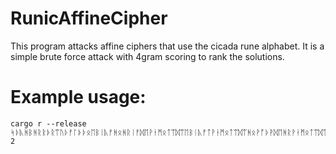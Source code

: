 # RunicAffineCipher
This program attacks affine ciphers that use the cicada rune alphabet.
It is a simple brute force attack with 4gram scoring to rank the solutions.

# Example usage:
```
cargo r --release ᛋᚦᚣᚻᛒᚻᚱᚱᚦᚱᛠᚢᚦᚠᛚᚦᚦᛟᛖᛒᛁᚣᚠᚻᛟᚻᚱᛁᚠᛞᛖᚹᛂᛗᛟᛏᛠᛞᛠᛖᛒᛁᚣᚠᛏᚹᛂᛗᛟᛏᛠᛞᛠᚻᛟᚹᚩᚦᚹᛞᛖᚻᚱᚹᛂᛗᛟᛏᛠᛞᛠᚻᛒᚦᛉᚦᛒᛁᛠᚠᛒᛞᛖᚳᚩᚦᚹᛞᛖᛞᛟᚦᛞᛠᛈᚻᛒᛈᛒᛏᚩᚻᛟᚦᛡᚻᛖᚠᛠᛖᛞᚦᛟᛖᚦᛞᚠᛒᛇᚱᚱᛁᛞᛠᚻᛟᚻᛒᚠᚻᛟᚹᛋᚦᛠᚻᚩᚦᛞᛠᚠᛒᛉᚫᛈᛖᛒᛁᚣᚠᚻᛟᚻᚱᛁᛠᛞᛠᛞᛟᚩᚦᚹᛞᛖᛞᛟᚦᛖᛏᚩᚣᚱᚦᚠᚦᚹᛂᛗᛟᛏᛠᛞᛠᛞᛠᛏᛈᚠᚦᛟᚻᛖᛖᛏᚩᚣᚱᛞᛠᛝᚦᚹᛏᛟᚱᛁᚻᛈᚠᚦᛒᚻᛟᚻᛉᚠᛏᚣᛠᛁᛞᛟᛖᛒᛁᚣᚠᚻᛟᚻᚱᛁᛠᛞᛠᛖᛏᚩᚣᚱᚦᚠᚦᚹᛂᛗᛟᛏᛠᛞᛠᛞᛠᛠᛏᚩᚦᚠᛞᚩᚦᛠᚣᛏᛠᛠᛞᚢᚱᚫᛟᚱᛁᚻᛈᚠᚦᛒᚻᚢᛏᚹᛁᛏᛈᛖᛒᛁᚣᚠᛏᚩᚻᚠᚦᛒᛂᚱᛠᛞᛠᛞᛟᛋᚦᛝᚻᛟᚹᛠᛏᛈᛋᚦᛟᚦᛉᚦᛒᛋᚦᚱᚦᛠᛠᛖᛉᛞᚠᚦᛖᛏᚩᚣᚦᚠᚦᛟᚠᚻᛟᚻᚱᛁᛠᚠ 2
```
